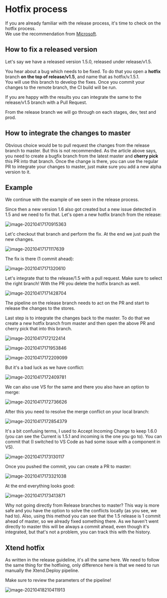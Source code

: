 # Hotfix process

If you are already familiar with the release process, it's time to check on the hotfix process.  
We use the recommendation from [Microsoft][microsoft].

## How to fix a released version

Let's say we have a released version 1.5.0, released under release/v1.5.

You hear about a bug which needs to be fixed. To do that you open a **hotfix** branch **on the top of release/v1.5**, and name that as hotfix/v.1.5.1.  
You will use this branch to develop the fixes. Once you commit your changes to the remote branch, the CI build will be run.

If you are happy with the results you can integrate the same to the release/v1.5 branch with a Pull Request.

From the release branch we will go through on each stages, dev, test and prod.

## How to integrate the changes to master

Obvious choice would be to pull request the changes from the release branch to master. But this is not recommended. As the article above says, you need to create a bugfix branch from the latest master and **cherry pick** this PR into that branch. Once the change is there, you can use the regular PR to integrate your changes to master, just make sure you add a new alpha version to it.

## Example

We continue with the example of we seen in the release process.

Since then a new version 1.6 also got created but a new issue detected in 1.5 and we need to fix that. Let's open a new hotfix branch from the release:

![image-20210417170915363](./images/hotfix-1.png)

Let'c checkout that branch and perform the fix. At the end we just push the new changes.

![image-20210417171117639](./images/hotfix-2.png)

The fix is there (1 commit ahead):

![image-20210417171320610](./images/hotfix-3.png)

Let's integrate that to the release/1.5 with a pull request. Make sure to select the right branch! With the PR you delete the hotfix branch as well.

![image-20210417171428704](./images/hotfix-4.png)

The pipeline on the release branch needs to act on the PR and start to release the changes to the stores.

Last step is to integrate the changes back to the master. To do that we create a new hotfix branch from master and then open the above PR and cherry pick that into this branch.

![image-20210417172122414](./images/hotfix-5.png)

![image-20210417171953846](./images/hotfix-6.png)

![image-20210417172209099](./images/hotfix-7.png)

But it's a bad luck as we have conflict:

![image-20210417172409781](./images/hotfix-8.png)

We can also use VS for the same and there you also have an option to merge:

![image-20210417172736626](./images/hotfix-9.png)

After this you need to resolve the merge conflict on your local branch:

![image-20210417172854379](./images/hotfix-10.png)

It's a bit confusing terms, I used to Accept Incoming Change to keep 1.6.0 (you can see the Current is 1.5.1 and incoming is the one you go to). You can commit that (I switched to VS Code as had some issue with a component in VS).

![image-20210417173130117](./images/hotfix-11.png)

Once you pushed the commit, you can create a PR to master:

![image-20210417173321038](./images/hotfix-12.png)

At the end everything looks good:

![image-20210417173413871](./images/hotfix-13.png)

Why not going directly from Release branches to master? This way is more safe and you have the option to solve the conflicts locally (as you see, we had to). Also, using this method you can see that the 1.5 release is 1 commit ahead of master, so we already fixed something there. As we haven't went directly to master this will be always a commit ahead, even though it's integrated, but that's not a problem, you can track this with the history.

## Xtend hotfix

As written in the release guideline, it's all the same here. We need to follow the same thing for the hotfixing, only difference here is that we need to run manually the Xtend.Deploy pipeline.

Make sure to review the parameters of the pipeline!

![image-20210418210411913](./images/hotfix-14.png)

[microsoft]: https://docs.microsoft.com/en-us/azure/devops/repos/git/git-branching-guidance?view=azure-devops#manage-releases
